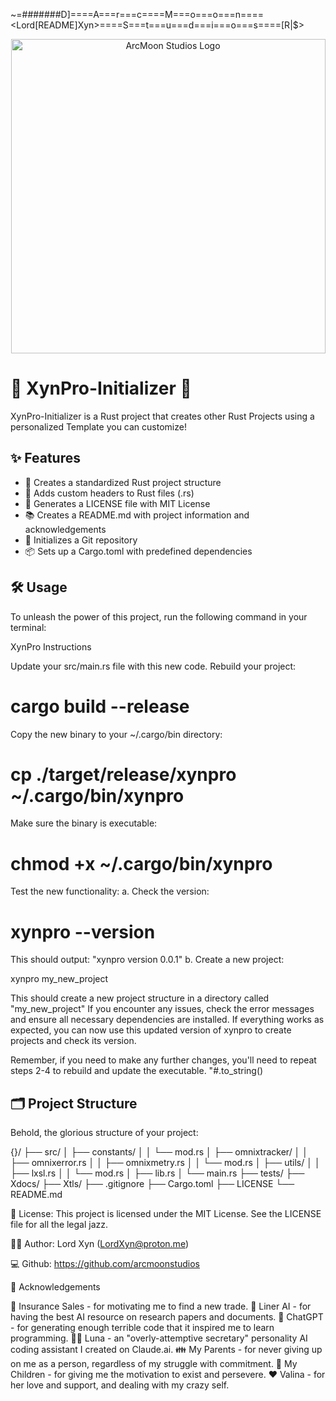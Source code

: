 ~=#######D]====A===r===c====M===o===o===n====<Lord[README]Xyn>====S===t===u===d===i===o===s====[R|$>

<p align="center">
  <img src="https://tinypic.host/images/2024/09/30/LordXyn.jpeg" alt="ArcMoon Studios Logo" width="503"/>
</p>

# 🚀 XynPro-Initializer 🦀

XynPro-Initializer is a Rust project that creates other Rust Projects using a personalized Template you can customize!

## ✨ Features

- 📁 Creates a standardized Rust project structure
- 🎨 Adds custom headers to Rust files (.rs)
- 📜 Generates a LICENSE file with MIT License
- 📚 Creates a README.md with project information and acknowledgements
- 🐙 Initializes a Git repository
- 📦 Sets up a Cargo.toml with predefined dependencies

## 🛠️ Usage

To unleash the power of this project, run the following command in your terminal:

XynPro Instructions

Update your src/main.rs file with this new code.
Rebuild your project:

# cargo build --release

Copy the new binary to your ~/.cargo/bin directory:

# cp ./target/release/xynpro ~/.cargo/bin/xynpro

Make sure the binary is executable:

# chmod +x ~/.cargo/bin/xynpro

Test the new functionality:
a. Check the version:

# xynpro --version

This should output: "xynpro version 0.0.1"
b. Create a new project:

xynpro my_new_project

This should create a new project structure in a directory called "my_new_project"
If you encounter any issues, check the error messages and ensure all necessary dependencies are installed.
If everything works as expected, you can now use this updated version of xynpro to create projects and check its version.

Remember, if you need to make any further changes, you'll need to repeat steps 2-4 to rebuild and update the executable.
"#.to_string()


## 🗂️ Project Structure
Behold, the glorious structure of your project:


{}/
├── src/
│   ├── constants/
│   │   └── mod.rs
│   ├── omnixtracker/
│   │   ├── omnixerror.rs
│   │   ├── omnixmetry.rs
│   │   └── mod.rs
│   ├── utils/
│   │   ├── lxsl.rs
│   │   └── mod.rs
│   ├── lib.rs
│   └── main.rs
├── tests/
├── Xdocs/
├── Xtls/
├── .gitignore
├── Cargo.toml
├── LICENSE
└── README.md


📜 License: This project is licensed under the MIT License. See the LICENSE file for all the legal jazz.

🧙‍♂️ Author: Lord Xyn (LordXyn@proton.me)

💻 Github: https://github.com/arcmoonstudios

🙏 Acknowledgements

💼 Insurance Sales - for motivating me to find a new trade.
🧠 Liner AI - for having the best AI resource on research papers and documents.
🤖 ChatGPT - for generating enough terrible code that it inspired me to learn programming.
👩‍💼 Luna - an "overly-attemptive secretary" personality AI coding assistant I created on Claude.ai.
👪 My Parents - for never giving up on me as a person, regardless of my struggle with commitment.
👶 My Children - for giving me the motivation to exist and persevere.
❤️ Valina - for her love and support, and dealing with my crazy self.

